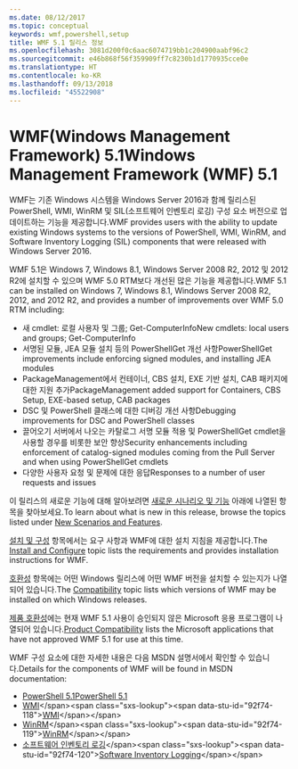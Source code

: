 ```yaml
---
ms.date: 08/12/2017
ms.topic: conceptual
keywords: wmf,powershell,setup
title: WMF 5.1 릴리스 정보
ms.openlocfilehash: 3081d200f0c6aac6074719bb1c204900aabf96c2
ms.sourcegitcommit: e46b868f56f359909ff7c8230b1d1770935cce0e
ms.translationtype: HT
ms.contentlocale: ko-KR
ms.lasthandoff: 09/13/2018
ms.locfileid: "45522908"
---
```

# <a name="windows-management-framework-wmf-51"></a><span data-ttu-id="92f74-103">WMF(Windows Management Framework) 5.1</span><span class="sxs-lookup"><span data-stu-id="92f74-103">Windows Management Framework (WMF) 5.1</span></span> #

<span data-ttu-id="92f74-104">WMF는 기존 Windows 시스템을 Windows Server 2016과 함께 릴리스된 PowerShell, WMI, WinRM 및 SIL(소프트웨어 인벤토리 로깅) 구성 요소 버전으로 업데이트하는 기능을 제공합니다.</span><span class="sxs-lookup"><span data-stu-id="92f74-104">WMF provides users with the ability to update existing Windows systems to the versions of PowerShell, WMI, WinRM, and Software Inventory Logging (SIL) components that were released with Windows Server 2016.</span></span>

<span data-ttu-id="92f74-105">WMF 5.1은 Windows 7, Windows 8.1, Windows Server 2008 R2, 2012 및 2012 R2에 설치할 수 있으며 WMF 5.0 RTM보다 개선된 많은 기능을 제공합니다.</span><span class="sxs-lookup"><span data-stu-id="92f74-105">WMF 5.1 can be installed on Windows 7, Windows 8.1, Windows Server 2008 R2, 2012, and 2012 R2, and provides a number of improvements over WMF 5.0 RTM including:</span></span>

- <span data-ttu-id="92f74-106">새 cmdlet: 로컬 사용자 및 그룹; Get-ComputerInfo</span><span class="sxs-lookup"><span data-stu-id="92f74-106">New cmdlets: local users and groups; Get-ComputerInfo</span></span>
- <span data-ttu-id="92f74-107">서명된 모듈, JEA 모듈 설치 등의 PowerShellGet 개선 사항</span><span class="sxs-lookup"><span data-stu-id="92f74-107">PowerShellGet improvements include enforcing signed modules, and installing JEA modules</span></span>
- <span data-ttu-id="92f74-108">PackageManagement에서 컨테이너, CBS 설치, EXE 기반 설치, CAB 패키지에 대한 지원 추가</span><span class="sxs-lookup"><span data-stu-id="92f74-108">PackageManagement added support for Containers, CBS Setup, EXE-based setup, CAB packages</span></span>
- <span data-ttu-id="92f74-109">DSC 및 PowerShell 클래스에 대한 디버깅 개선 사항</span><span class="sxs-lookup"><span data-stu-id="92f74-109">Debugging improvements for DSC and PowerShell classes</span></span>
- <span data-ttu-id="92f74-110">끌어오기 서버에서 나오는 카탈로그 서명 모듈 적용 및 PowerShellGet cmdlet을 사용할 경우를 비롯한 보안 향상</span><span class="sxs-lookup"><span data-stu-id="92f74-110">Security enhancements including enforcement of catalog-signed modules coming from the Pull Server and when using PowerShellGet cmdlets</span></span>
- <span data-ttu-id="92f74-111">다양한 사용자 요청 및 문제에 대한 응답</span><span class="sxs-lookup"><span data-stu-id="92f74-111">Responses to a number of user requests and issues</span></span>

<span data-ttu-id="92f74-112">이 릴리스의 새로운 기능에 대해 알아보려면 [새로운 시나리오 및 기능](https://docs.microsoft.com/powershell/wmf/5.1/scenarios-features) 아래에 나열된 항목을 찾아보세요.</span><span class="sxs-lookup"><span data-stu-id="92f74-112">To learn about what is new in this release, browse the topics listed under [New Scenarios and Features](https://docs.microsoft.com/powershell/wmf/5.1/scenarios-features).</span></span>

<span data-ttu-id="92f74-113">[설치 및 구성](https://docs.microsoft.com/powershell/wmf/5.1/install-configure) 항목에서는 요구 사항과 WMF에 대한 설치 지침을 제공합니다.</span><span class="sxs-lookup"><span data-stu-id="92f74-113">The [Install and Configure](https://docs.microsoft.com/powershell/wmf/5.1/install-configure) topic lists the requirements and provides installation instructions for WMF.</span></span>

<span data-ttu-id="92f74-114">[호환성](https://docs.microsoft.com/powershell/wmf/5.1/compatibility) 항목에는 어떤 Windows 릴리스에 어떤 WMF 버전을 설치할 수 있는지가 나열되어 있습니다.</span><span class="sxs-lookup"><span data-stu-id="92f74-114">The [Compatibility](https://docs.microsoft.com/powershell/wmf/5.1/compatibility) topic lists which versions of WMF may be installed on which Windows releases.</span></span>

<span data-ttu-id="92f74-115">[제품 호환성](https://docs.microsoft.com/powershell/wmf/5.1/productincompat)에는 현재 WMF 5.1 사용이 승인되지 않은 Microsoft 응용 프로그램이 나열되어 있습니다.</span><span class="sxs-lookup"><span data-stu-id="92f74-115">[Product Compatibility](https://docs.microsoft.com/powershell/wmf/5.1/productincompat) lists the Microsoft applications that have not approved WMF 5.1 for use at this time.</span></span>

<span data-ttu-id="92f74-116">WMF 구성 요소에 대한 자세한 내용은 다음 MSDN 설명서에서 확인할 수 있습니다.</span><span class="sxs-lookup"><span data-stu-id="92f74-116">Details for the components of WMF will be found in MSDN documentation:</span></span>

- [<span data-ttu-id="92f74-117">PowerShell 5.1</span><span class="sxs-lookup"><span data-stu-id="92f74-117">PowerShell 5.1</span></span>](https://docs.microsoft.com/powershell/)
- <span data-ttu-id="92f74-118">[WMI](https://msdn.microsoft.com/library/jj152383(v=vs.85).aspx)</span><span class="sxs-lookup"><span data-stu-id="92f74-118">[WMI](https://msdn.microsoft.com/library/jj152383(v=vs.85).aspx)</span></span>
- <span data-ttu-id="92f74-119">[WinRM](https://msdn.microsoft.com/library/aa384426(v=vs.85).aspx)</span><span class="sxs-lookup"><span data-stu-id="92f74-119">[WinRM](https://msdn.microsoft.com/library/aa384426(v=vs.85).aspx)</span></span>
- <span data-ttu-id="92f74-120">[소프트웨어 인벤토리 로깅](https://technet.microsoft.com/library/dn383584(v=ws.11).aspx)</span><span class="sxs-lookup"><span data-stu-id="92f74-120">[Software Inventory Logging](https://technet.microsoft.com/library/dn383584(v=ws.11).aspx)</span></span>
